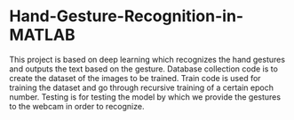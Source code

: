 # Hand-Gesture-Recognition-in-MATLAB
This project is based on deep learning which recognizes the hand gestures and outputs the text based on the gesture.
Database collection code is to create the dataset of the images to be trained.
Train code is used for training the dataset and go through recursive training of a certain epoch number.
Testing is for testing the model by which we provide the gestures to the webcam in order to recognize.
